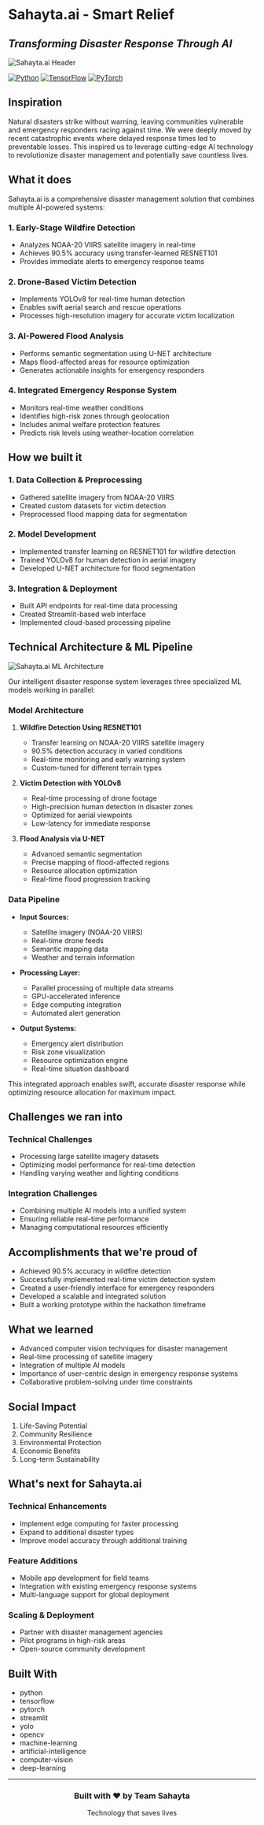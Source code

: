 # Sahayta.ai - Smart Relief
## *Transforming Disaster Response Through AI*

![Sahayta.ai Header](https://gist.githubusercontent.com/Niraj1608/306bc495d9b2815ecc313714e35a3752/raw/sahayta-header.svg)

[![Python](https://img.shields.io/badge/Python-3.12%2B-blue)](https://www.python.org/)
[![TensorFlow](https://img.shields.io/badge/TensorFlow-2.0%2B-orange)](https://tensorflow.org/)
[![PyTorch](https://img.shields.io/badge/PyTorch-2.0%2B-red)](https://pytorch.org/)

## Inspiration
Natural disasters strike without warning, leaving communities vulnerable and emergency responders racing against time. We were deeply moved by recent catastrophic events where delayed response times led to preventable losses. This inspired us to leverage cutting-edge AI technology to revolutionize disaster management and potentially save countless lives.

## What it does
Sahayta.ai is a comprehensive disaster management solution that combines multiple AI-powered systems:

### 1. Early-Stage Wildfire Detection 
- Analyzes NOAA-20 VIIRS satellite imagery in real-time
- Achieves 90.5% accuracy using transfer-learned RESNET101
- Provides immediate alerts to emergency response teams

### 2. Drone-Based Victim Detection 
- Implements YOLOv8 for real-time human detection
- Enables swift aerial search and rescue operations
- Processes high-resolution imagery for accurate victim localization

### 3. AI-Powered Flood Analysis 
- Performs semantic segmentation using U-NET architecture
- Maps flood-affected areas for resource optimization
- Generates actionable insights for emergency responders

### 4. Integrated Emergency Response System 
- Monitors real-time weather conditions
- Identifies high-risk zones through geolocation
- Includes animal welfare protection features
- Predicts risk levels using weather-location correlation

## How we built it

### 1. Data Collection & Preprocessing 
- Gathered satellite imagery from NOAA-20 VIIRS
- Created custom datasets for victim detection
- Preprocessed flood mapping data for segmentation

### 2. Model Development 
- Implemented transfer learning on RESNET101 for wildfire detection
- Trained YOLOv8 for human detection in aerial imagery
- Developed U-NET architecture for flood segmentation

### 3. Integration & Deployment 
- Built API endpoints for real-time data processing
- Created Streamlit-based web interface
- Implemented cloud-based processing pipeline

## Technical Architecture & ML Pipeline

![Sahayta.ai ML Architecture](https://gist.githubusercontent.com/Niraj1608/9c489d70166c180644df36fb92151dc3/raw/bea955bd9e45d1a27b8b633a8ff75729b4287963/mlmodel.svg)

Our intelligent disaster response system leverages three specialized ML models working in parallel:

### Model Architecture

1. **Wildfire Detection Using RESNET101**
   - Transfer learning on NOAA-20 VIIRS satellite imagery
   - 90.5% detection accuracy in varied conditions
   - Real-time monitoring and early warning system
   - Custom-tuned for different terrain types

2. **Victim Detection with YOLOv8**
   - Real-time processing of drone footage
   - High-precision human detection in disaster zones
   - Optimized for aerial viewpoints
   - Low-latency for immediate response

3. **Flood Analysis via U-NET**
   - Advanced semantic segmentation
   - Precise mapping of flood-affected regions
   - Resource allocation optimization
   - Real-time flood progression tracking

### Data Pipeline

- **Input Sources:**
  - Satellite imagery (NOAA-20 VIIRS)
  - Real-time drone feeds
  - Semantic mapping data
  - Weather and terrain information

- **Processing Layer:**
  - Parallel processing of multiple data streams
  - GPU-accelerated inference
  - Edge computing integration
  - Automated alert generation

- **Output Systems:**
  - Emergency alert distribution
  - Risk zone visualization
  - Resource optimization engine
  - Real-time situation dashboard

This integrated approach enables swift, accurate disaster response while optimizing resource allocation for maximum impact.

## Challenges we ran into 

### Technical Challenges
- Processing large satellite imagery datasets
- Optimizing model performance for real-time detection
- Handling varying weather and lighting conditions

### Integration Challenges
- Combining multiple AI models into a unified system
- Ensuring reliable real-time performance
- Managing computational resources efficiently

## Accomplishments that we're proud of 
- Achieved 90.5% accuracy in wildfire detection
- Successfully implemented real-time victim detection system
- Created a user-friendly interface for emergency responders
- Developed a scalable and integrated solution
- Built a working prototype within the hackathon timeframe

## What we learned 
- Advanced computer vision techniques for disaster management
- Real-time processing of satellite imagery
- Integration of multiple AI models
- Importance of user-centric design in emergency response systems
- Collaborative problem-solving under time constraints

## Social Impact
1. Life-Saving Potential
2. Community Resilience
3. Environmental Protection
4. Economic Benefits
5. Long-term Sustainability

## What's next for Sahayta.ai 

### Technical Enhancements
- Implement edge computing for faster processing
- Expand to additional disaster types
- Improve model accuracy through additional training

### Feature Additions
- Mobile app development for field teams
- Integration with existing emergency response systems
- Multi-language support for global deployment

### Scaling & Deployment
- Partner with disaster management agencies
- Pilot programs in high-risk areas
- Open-source community development

## Built With
- python
- tensorflow
- pytorch
- streamlit
- yolo
- opencv
- machine-learning
- artificial-intelligence
- computer-vision
- deep-learning

---
<div align="center">
  <h3>Built with ❤️ by Team Sahayta</h3>
  <p>Technology that saves lives</p>
</div>
